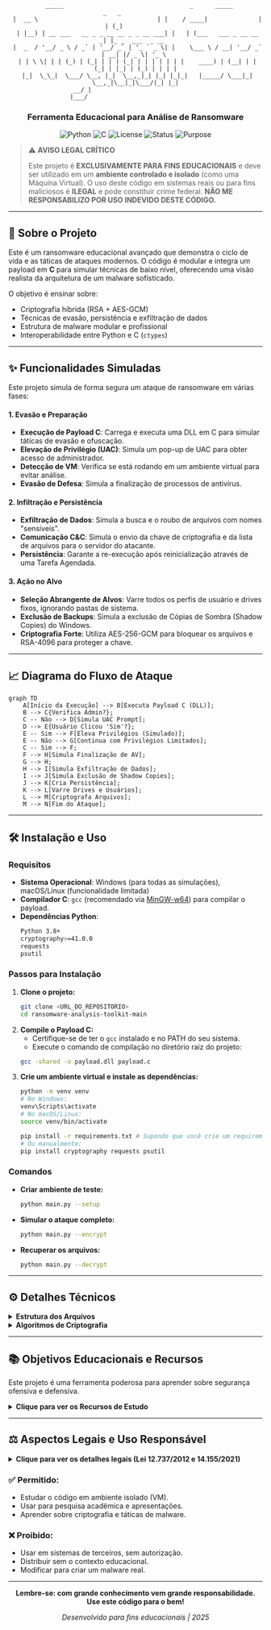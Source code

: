 
<div align="center">

```
  _____                                   _      _____                _   _             
 |  __ \                                 | |    / ____|              | | (_)            
 | |__) | __ ___   __ _ _ __ __ _ _ __ ___| |   | (___   ___ _ __ __ _| |_ _  ___  _ __  
 |  _  / '__/ _ \ / _` | '__/ _` | '_ ` _ \| |    \___ \ / __| '__/ _` | __| |/ _ \| '_ \ 
 | | \ \| | | (_) | (_| | | | (_| | | | | | | |    ____) | (__| | | (_| | |_| | (_) | | | |
 |_|  \_\_|  \___/ \__, |_|  \__,_|_| |_| |_|_|   |_____/ \___|_|  \__,_|\__|_|\___/|_| |_|
                  __/ |                                                                
                 |___/                                                                 
```

### Ferramenta Educacional para Análise de Ransomware

![Python](https://img.shields.io/badge/Python-3.8+-blue.svg)
![C](https://img.shields.io/badge/C-11-blue.svg)
![License](https://img.shields.io/badge/License-MIT-green.svg)
![Status](https://img.shields.io/badge/Status-Completo-brightgreen.svg)
![Purpose](https://img.shields.io/badge/Propósito-Educacional-orange.svg)

</div>

> ⚠️ **AVISO LEGAL CRÍTICO**
> 
> Este projeto é **EXCLUSIVAMENTE PARA FINS EDUCACIONAIS** e deve ser utilizado em um **ambiente controlado e isolado** (como uma Máquina Virtual). O uso deste código em sistemas reais ou para fins maliciosos é **ILEGAL** e pode constituir crime federal. **NÃO ME RESPONSABILIZO POR USO INDEVIDO DESTE CÓDIGO.**

---

## 🚀 Sobre o Projeto

Este é um ransomware educacional avançado que demonstra o ciclo de vida e as táticas de ataques modernos. O código é modular e integra um payload em **C** para simular técnicas de baixo nível, oferecendo uma visão realista da arquitetura de um malware sofisticado.

O objetivo é ensinar sobre:

-   Criptografia híbrida (RSA + AES-GCM)
-   Técnicas de evasão, persistência e exfiltração de dados
-   Estrutura de malware modular e profissional
-   Interoperabilidade entre Python e C (`ctypes`)

---

## ✨ Funcionalidades Simuladas

Este projeto simula de forma segura um ataque de ransomware em várias fases:

#### 1. Evasão e Preparação
-   **Execução de Payload C**: Carrega e executa uma DLL em C para simular táticas de evasão e ofuscação.
-   **Elevação de Privilégio (UAC)**: Simula um pop-up de UAC para obter acesso de administrador.
-   **Detecção de VM**: Verifica se está rodando em um ambiente virtual para evitar análise.
-   **Evasão de Defesa**: Simula a finalização de processos de antivírus.

#### 2. Infiltração e Persistência
-   **Exfiltração de Dados**: Simula a busca e o roubo de arquivos com nomes "sensíveis".
-   **Comunicação C&C**: Simula o envio da chave de criptografia e da lista de arquivos para o servidor do atacante.
-   **Persistência**: Garante a re-execução após reinicialização através de uma Tarefa Agendada.

#### 3. Ação no Alvo
-   **Seleção Abrangente de Alvos**: Varre todos os perfis de usuário e drives fixos, ignorando pastas de sistema.
-   **Exclusão de Backups**: Simula a exclusão de Cópias de Sombra (Shadow Copies) do Windows.
-   **Criptografia Forte**: Utiliza AES-256-GCM para bloquear os arquivos e RSA-4096 para proteger a chave.

---

## 📈 Diagrama do Fluxo de Ataque

```mermaid
graph TD
    A[Início da Execução] --> B[Executa Payload C (DLL)];
    B --> C{Verifica Admin?};
    C -- Não --> D[Simula UAC Prompt];
    D --> E{Usuário Clicou 'Sim'?};
    E -- Sim --> F[Eleva Privilégios (Simulado)];
    E -- Não --> G[Continua com Privilégios Limitados];
    C -- Sim --> F;
    F --> H[Simula Finalização de AV];
    G --> H;
    H --> I[Simula Exfiltração de Dados];
    I --> J[Simula Exclusão de Shadow Copies];
    J --> K[Cria Persistência];
    K --> L[Varre Drives e Usuários];
    L --> M[Criptografa Arquivos];
    M --> N[Fim do Ataque];
```

---

## 🛠️ Instalação e Uso

### Requisitos
-   **Sistema Operacional**: Windows (para todas as simulações), macOS/Linux (funcionalidade limitada)
-   **Compilador C**: `gcc` (recomendado via [MinGW-w64](https://www.mingw-w64.org/)) para compilar o payload.
-   **Dependências Python**:
    ```bash
    Python 3.8+
    cryptography>=41.0.0
    requests
    psutil
    ```

### Passos para Instalação
1.  **Clone o projeto:**
    ```bash
    git clone <URL_DO_REPOSITORIO>
    cd ransomware-analysis-toolkit-main
    ```
2.  **Compile o Payload C:**
    *   Certifique-se de ter o `gcc` instalado e no PATH do seu sistema.
    *   Execute o comando de compilação no diretório raiz do projeto:
    ```bash
    gcc -shared -o payload.dll payload.c
    ```
3.  **Crie um ambiente virtual e instale as dependências:**
    ```bash
    python -m venv venv
    # No Windows:
    venv\Scripts\activate
    # No macOS/Linux:
    source venv/bin/activate
    
    pip install -r requirements.txt # Supondo que você crie um requirements.txt
    # Ou manualmente:
    pip install cryptography requests psutil
    ```

### Comandos
-   **Criar ambiente de teste:**
    ```bash
    python main.py --setup
    ```
-   **Simular o ataque completo:**
    ```bash
    python main.py --encrypt
    ```
-   **Recuperar os arquivos:**
    ```bash
    python main.py --decrypt
    ```

---

## ⚙️ Detalhes Técnicos

<details>
<summary><strong>Estrutura dos Arquivos</strong></summary>

```
ransomware-analysis-toolkit-main/
├── ransomware/
│   ├── __init__.py
│   ├── core.py         # Classe principal do ransomware
│   ├── config.py       # Configurações (extensões, pastas a excluir)
│   └── utils.py        # Funções de simulação e utilitários
├── payload.c           # Código fonte do payload de baixo nível
├── payload.dll         # Biblioteca compilada (após compilação)
├── main.py             # Ponto de entrada da aplicação
├── test_files/         # Diretório de teste (criado com --setup)
└── README.md           # Este arquivo
```

</details>

<details>
<summary><strong>Algoritmos de Criptografia</strong></summary>

| Componente               | Algoritmo     | Tamanho   | Propósito                  |
| ------------------------ | ------------- | --------- | -------------------------- |
| Chave Mestre             | RSA           | 4096 bits | Proteger a chave de sessão |
| Criptografia de Arquivos | AES-GCM       | 256 bits  | Criptografar o conteúdo    |
| Derivação de Chave       | PBKDF2-SHA256 | 256 bits  | Chave única por arquivo    |
| Autenticação de Dados    | GCM Tag       | 128 bits  | Garantir a integridade     |

</details>

---

## 📚 Objetivos Educacionais e Recursos

Este projeto é uma ferramenta poderosa para aprender sobre segurança ofensiva e defensiva.

<details>
<summary><strong>Clique para ver os Recursos de Estudo</strong></summary>

### Livros Recomendados
-   "Malware Data Science" - Joshua Saxe
-   "Practical Malware Analysis" - Michael Sikorski
-   "The Art of Memory Forensics" - Michael Hale Ligh

### Cursos
-   SANS FOR610: Reverse-Engineering Malware
-   eLearnSecurity eMAPT
-   Offensive Security OSEP

### Plataformas de Prática
-   TryHackMe (Salas de Análise de Malware)
-   HackTheBox (Desafios de Forense)
-   MalwareBazaar (Amostras reais de malware)

</details>

---

## ⚖️ Aspectos Legais e Uso Responsável

<details>
<summary><strong>Clique para ver os detalhes legais (Lei 12.737/2012 e 14.155/2021)</strong></summary>

### Lei 12.737/2012 (Lei Carolina Dieckmann)
-   **Art. 154-A**: Invasão de dispositivo informático. Pena: 3 meses a 1 ano + multa.
-   **Agravantes**: Prejuízo econômico, roubo de dados sensíveis, etc.

### Lei 14.155/2021 (Crimes Cibernéticos)
-   Alterou o Código Penal para incluir furto, estelionato e fraude eletrônica.

**DISTRIBUIR OU USAR ESTE CÓDIGO PARA FINS MALICIOSOS É CRIME.**

</details>

### ✅ Permitido:
-   Estudar o código em ambiente isolado (VM).
-   Usar para pesquisa acadêmica e apresentações.
-   Aprender sobre criptografia e táticas de malware.

### ❌ Proibido:
-   Usar em sistemas de terceiros, sem autorização.
-   Distribuir sem o contexto educacional.
-   Modificar para criar um malware real.

---

<div align="center">

**Lembre-se: com grande conhecimento vem grande responsabilidade. Use este código para o bem!**

*Desenvolvido para fins educacionais | 2025*

</div>
